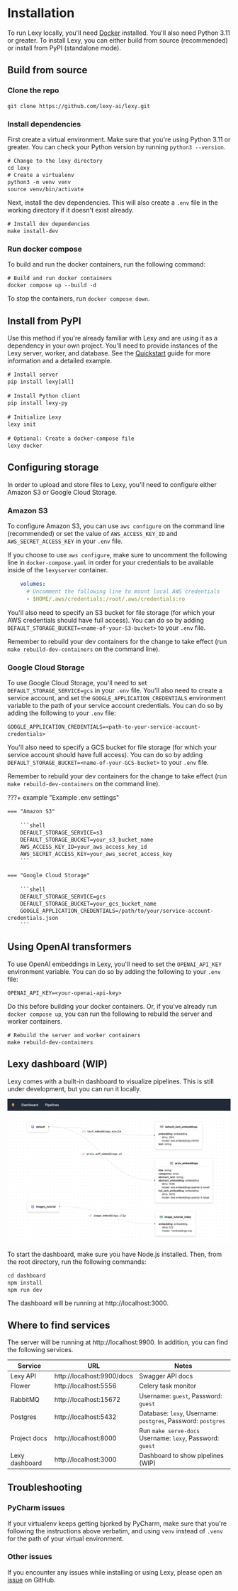 # Installation

To run Lexy locally, you'll need [Docker](https://www.docker.com/get-started/) installed. You'll also need Python 3.11
or greater. To install Lexy, you can either build from source (recommended) or install from PyPI (standalone mode).

## Build from source

### Clone the repo

```Shell
git clone https://github.com/lexy-ai/lexy.git
```

### Install dependencies

First create a virtual environment. Make sure that you're using Python 3.11 or greater. You can check your Python
version by running `python3 --version`.

```Shell
# Change to the lexy directory
cd lexy
# Create a virtualenv
python3 -m venv venv
source venv/bin/activate
```

Next, install the dev dependencies. This will also create a `.env` file in the working directory if it doesn't
exist already.

```Shell
# Install dev dependencies
make install-dev
```

### Run docker compose

To build and run the docker containers, run the following command:

```Shell
# Build and run docker containers
docker compose up --build -d
```

To stop the containers, run `docker compose down`.

## Install from PyPI

Use this method if you're already familiar with Lexy and are using it as a dependency in your own project. You'll need
to provide instances of the Lexy server, worker, and database. See the [Quickstart](quickstart.md) guide for more
information and a detailed example.

```Shell
# Install server
pip install lexy[all]

# Install Python client
pip install lexy-py

# Initialize Lexy
lexy init

# Optional: Create a docker-compose file
lexy docker
```

## Configuring storage

In order to upload and store files to Lexy, you'll need to configure either Amazon S3 or Google Cloud Storage.

### Amazon S3

To configure Amazon S3, you can use `aws configure` on the command line (recommended) or set the value of
`AWS_ACCESS_KEY_ID` and `AWS_SECRET_ACCESS_KEY` in your `.env` file.

If you choose to use `aws configure`, make sure to uncomment the following line in `docker-compose.yaml`
in order for your credentials to be available inside of the `lexyserver` container.

```yaml
    volumes:
      # Uncomment the following line to mount local AWS credentials
      - $HOME/.aws/credentials:/root/.aws/credentials:ro
```

You'll also need to specify an S3 bucket for file storage (for which your AWS credentials should have full access).
You can do so by adding `DEFAULT_STORAGE_BUCKET=<name-of-your-S3-bucket>` to your `.env` file.

Remember to rebuild your dev containers for the change to take effect (run `make rebuild-dev-containers` on the
command line).

### Google Cloud Storage

To use Google Cloud Storage, you'll need to set `DEFAULT_STORAGE_SERVICE=gcs` in your `.env` file. You'll also need to
create a service account, and set the `GOOGLE_APPLICATION_CREDENTIALS` environment variable to the path of your service
account credentials. You can do so by adding the following to your `.env` file:

```Shell
GOOGLE_APPLICATION_CREDENTIALS=<path-to-your-service-account-credentials>
```

You'll also need to specify a GCS bucket for file storage (for which your service account should have full access).
You can do so by adding `DEFAULT_STORAGE_BUCKET=<name-of-your-GCS-bucket>` to your `.env` file.

Remember to rebuild your dev containers for the change to take effect (run `make rebuild-dev-containers` on the
command line).


???+ example "Example .env settings"

    === "Amazon S3"

        ```shell
        DEFAULT_STORAGE_SERVICE=s3
        DEFAULT_STORAGE_BUCKET=your_s3_bucket_name
        AWS_ACCESS_KEY_ID=your_aws_access_key_id
        AWS_SECRET_ACCESS_KEY=your_aws_secret_access_key
        ```

    === "Google Cloud Storage"

        ```shell
        DEFAULT_STORAGE_SERVICE=gcs
        DEFAULT_STORAGE_BUCKET=your_gcs_bucket_name
        GOOGLE_APPLICATION_CREDENTIALS=/path/to/your/service-account-credentials.json
        ```


## Using OpenAI transformers

To use OpenAI embeddings in Lexy, you'll need to set the `OPENAI_API_KEY` environment variable. You can do so by adding
the following to your `.env` file:

```Shell
OPENAI_API_KEY=<your-openai-api-key>
```

Do this before building your docker containers. Or, if you've already run `docker compose up`, you can run the
following to rebuild the server and worker containers.

```shell
# Rebuild the server and worker containers
make rebuild-dev-containers
```

## Lexy dashboard (WIP)

Lexy comes with a built-in dashboard to visualize pipelines. This is still under development, but you can run it locally.

![lexy-dashboard.png](assets%2Fimages%2Flexy-dashboard.png)

To start the dashboard, make sure you have Node.js installed. Then, from the root directory, run the following commands:

```shell
cd dashboard
npm install
npm run dev
```

The dashboard will be running at http://localhost:3000.

## Where to find services

The server will be running at http://localhost:9900. In addition, you can find the following services.


| Service        | URL                        | Notes                                                         |
|----------------|----------------------------|---------------------------------------------------------------|
| Lexy API       | http://localhost:9900/docs | Swagger API docs                                              |
| Flower         | http://localhost:5556      | Celery task monitor                                           |
| RabbitMQ       | http://localhost:15672     | Username: `guest`, Password: `guest`                          |
| Postgres       | http://localhost:5432      | Database: `lexy`, Username: `postgres`, Password: `postgres`  |
| Project docs   | http://localhost:8000      | Run `make serve-docs`<br/>Username: `lexy`, Password: `guest` |
| Lexy dashboard | http://localhost:3000      | Dashboard to show pipelines (WIP)                             |


## Troubleshooting

### PyCharm issues

If your virtualenv keeps getting bjorked by PyCharm, make sure that you're following the instructions above verbatim,
and using `venv` instead of `.venv` for the path of your virtual environment.

### Other issues

If you encounter any issues while installing or using Lexy, please open an
[issue](https://github.com/lexy-ai/lexy/issues) on GitHub.
